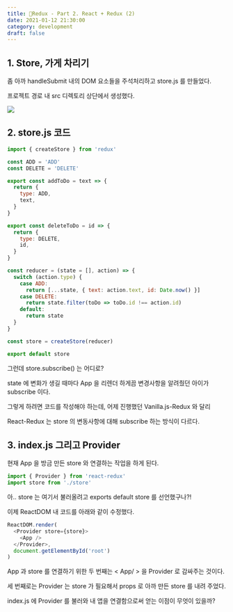 ```yaml
---
title: 🐤Redux - Part 2. React + Redux (2)
date: 2021-01-12 21:30:00
category: development
draft: false
---
```


## 1. Store, 가게 차리기

좀 아까 handleSubmit 내의 DOM 요소들을 주석처리하고 store.js 를 만들었다.

프로젝트 경로 내 src 디렉토리 상단에서 생성했다.

![](https://이듬.run/react-master/images/why-using-redux.jpg)

## 2. store.js 코드

```js
import { createStore } from 'redux'

const ADD = 'ADD'
const DELETE = 'DELETE'

export const addToDo = text => {
  return {
    type: ADD,
    text,
  }
}

export const deleteToDo = id => {
  return {
    type: DELETE,
    id,
  }
}

const reducer = (state = [], action) => {
  switch (action.type) {
    case ADD:
      return [...state, { text: action.text, id: Date.now() }]
    case DELETE:
      return state.filter(toDo => toDo.id !== action.id)
    default:
      return state
  }
}

const store = createStore(reducer)

export default store
```

그런데 store.subscribe() 는 어디로?

state 에 변화가 생길 때마다 App 을 리렌더 하게끔 변경사항을 알려줬던 아이가 subscribe 이다.

그렇게 하려면 코드를 작성해야 하는데, 어제 진행했던 Vanilla.js-Redux 와 달리

React-Redux 는 store 의 변동사항에 대해 subscribe 하는 방식이 다르다.

## 3. index.js 그리고 Provider

현재 App 을 방금 만든 store 와 연결하는 작업을 하게 된다.

```js
import { Provider } from 'react-redux'
import store from './store'
```

아.. store 는 여기서 불러올려고 exports default store 를 선언했구나?!

이제 ReactDOM 내 코드를 아래와 같이 수정했다.

```js
ReactDOM.render(
  <Provider store={store}>
    <App />
  </Provider>,
  document.getElementById('root')
)
```

App 과 store 를 연결하기 위한 두 번째는 < App/ > 을 Provider 로 감싸주는 것이다.

세 번째로는 Provider 는 store 가 필요해서 props 로 아까 만든 store 를 내려 주었다.

index.js 에 Provider 를 불러와 내 앱을 연결함으로써 얻는 이점이 무엇이 있을까?
